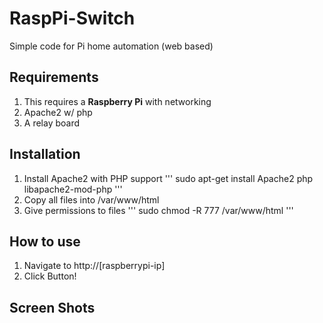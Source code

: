 # RaspPi-Switch
Simple code for Pi home automation (web based)

Requirements
------------

1. This requires a <b>Raspberry Pi</b> with networking
1. Apache2 w/ php
1. A relay board

Installation
------------

1. Install Apache2 with PHP support
'''
sudo apt-get install Apache2 php libapache2-mod-php
'''
1. Copy all files into /var/www/html
1. Give permissions to files
'''
sudo chmod -R 777 /var/www/html
'''

How to use
----------

1. Navigate to http://[raspberrypi-ip]
1. Click Button!


Screen Shots
------------